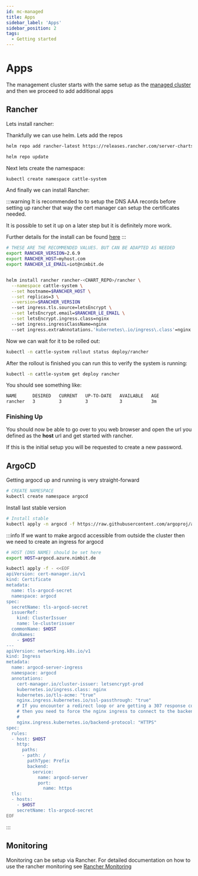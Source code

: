 ```yaml
---
id: mc-managed
title: Apps
sidebar_label: 'Apps'
sidebar_position: 2
tags:
  - Getting started
---
```


# Apps
The management cluster starts with the same setup as the [managed cluster](/docs/cluster/managed-cluster-setup) and then we proceed to add additional apps

## Rancher

Lets install rancher:

Thankfully we can use helm. Lets add the repos 
```bash 
helm repo add rancher-latest https://releases.rancher.com/server-charts/latest

helm repo update
```

Next lets create the namespace: 
```bash title="create namespace"
kubectl create namespace cattle-system
```


And finally we can install Rancher:

:::warning
It is recommended to to setup the DNS AAA records before setting up rancher that way the cert manager can setup the certificates needed. 

It is possible to set it up on a later step but it is definitely more work. 

Further details for the install can be found [here](https://docs.ranchermanager.rancher.io/v2.5/pages-for-subheaders/install-upgrade-on-a-kubernetes-cluster)
:::



```bash title"rancher setup"
# THESE ARE THE RECOMMENDED VALUES. BUT CAN BE ADAPTED AS NEEDED
export RANCHER_VERSION=2.6.9
export RANCHER_HOST=myhost.com
export RANCHER_LE_EMAIL=iot@nimbit.de


helm install rancher rancher-<CHART_REPO>/rancher \
  --namespace cattle-system \
  --set hostname=$RANCHER_HOST \
  --set replicas=3 \
  --version=$RANCHER_VERSION
  --set ingress.tls.source=letsEncrypt \
  --set letsEncrypt.email=$RANCHER_LE_EMAIL \
  --set letsEncrypt.ingress.class=nginx
  --set ingress.ingressClassName=nginx
  --set ingress.extraAnnotations.'kubernetes\.io/ingress\.class'=nginx
```


Now we can wait for it to be rolled out:
```bash 
kubectl -n cattle-system rollout status deploy/rancher
```

After the rollout is finished you can run this to verify the system is running: 
```bash 
kubectl -n cattle-system get deploy rancher
```

You should see something like: 
```bash 
NAME      DESIRED   CURRENT   UP-TO-DATE   AVAILABLE   AGE
rancher   3         3         3            3           3m
```

### Finishing Up
You should now be able to go over to you web browser and open the url you defined as the **host** url and get started with rancher. 

If this is the initial setup you will be requested to create a new password. 


## ArgoCD

Getting argocd up and running is very straight-forward

```bash title="Create namespace"
# CREATE NAMESPACE
kubectl create namespace argocd
```

Install last stable version 
```bash title="Setup Argocd"
# Install stable
kubectl apply -n argocd -f https://raw.githubusercontent.com/argoproj/argo-cd/stable/manifests/install.yaml
```

:::info
If we want to make argocd accessible from outside the cluster then we need to create an ingress for argocd

```bash title=ingress
# HOST (DNS NAME) should be set here
export HOST=argocd.azure.nimbit.de

kubectl apply -f - <<EOF
apiVersion: cert-manager.io/v1
kind: Certificate
metadata:
  name: tls-argocd-secret
  namespace: argocd
spec:
  secretName: tls-argocd-secret
  issuerRef:
    kind: ClusterIssuer
    name: le-clusterissuer
  commonName: $HOST
  dnsNames:
    - $HOST
---
apiVersion: networking.k8s.io/v1
kind: Ingress
metadata:
  name: argocd-server-ingress
  namespace: argocd
  annotations:
    cert-manager.io/cluster-issuer: letsencrypt-prod
    kubernetes.io/ingress.class: nginx
    kubernetes.io/tls-acme: "true"
    nginx.ingress.kubernetes.io/ssl-passthrough: "true"
    # If you encounter a redirect loop or are getting a 307 response code
    # then you need to force the nginx ingress to connect to the backend using HTTPS.
    #
    nginx.ingress.kubernetes.io/backend-protocol: "HTTPS"
spec:
  rules:
  - host: $HOST
    http:
      paths:
      - path: /
        pathType: Prefix
        backend:
          service:
            name: argocd-server
            port:
              name: https
  tls:
  - hosts:
    - $HOST
    secretName: tls-argocd-secret 
EOF

```
:::


## Monitoring 

Monitoring can be setup via Rancher. For detailed documentation on how to use the rancher monitoring see [Rancher Monitoring](https://docs.ranchermanager.rancher.io/pages-for-subheaders/monitoring-and-alerting)